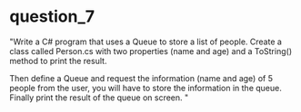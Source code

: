 # question_7

"Write a C# program that uses a Queue to store a list of people. Create a class called Person.cs with two properties (name and age) 
and a ToString() method to print the result.

Then define a Queue and request the information (name and age) of 5 people from the user, you will have to 
store the information in the queue.  Finally print the result of the queue on screen. "

